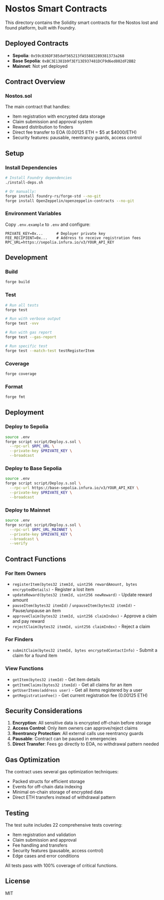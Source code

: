 # Nostos Smart Contracts

This directory contains the Solidity smart contracts for the Nostos lost and found platform, built with Foundry.

## Deployed Contracts

- **Sepolia**: `0x59c836DF385deF565213fA55883289381373a268`
- **Base Sepolia**: `0xBC3E1381b9f3Ef13E937481DCF9d6ed802dF2BB2`
- **Mainnet**: Not yet deployed

## Contract Overview

### Nostos.sol
The main contract that handles:
- Item registration with encrypted data storage
- Claim submission and approval system  
- Reward distribution to finders
- Direct fee transfer to EOA (0.00125 ETH = $5 at $4000/ETH)
- Security features: pausable, reentrancy guards, access control

## Setup

### Install Dependencies
```bash
# Install Foundry dependencies
./install-deps.sh

# Or manually:
forge install foundry-rs/forge-std --no-git
forge install OpenZeppelin/openzeppelin-contracts --no-git
```

### Environment Variables
Copy `.env.example` to `.env` and configure:
```env
PRIVATE_KEY=0x...      # Deployer private key
FEE_RECIPIENT=0x...    # Address to receive registration fees
RPC_URL=https://sepolia.infura.io/v3/YOUR_API_KEY
```

## Development

### Build
```bash
forge build
```

### Test
```bash
# Run all tests
forge test

# Run with verbose output
forge test -vvv

# Run with gas report
forge test --gas-report

# Run specific test
forge test --match-test testRegisterItem
```

### Coverage
```bash
forge coverage
```

### Format
```bash
forge fmt
```

## Deployment

### Deploy to Sepolia
```bash
source .env
forge script script/Deploy.s.sol \
  --rpc-url $RPC_URL \
  --private-key $PRIVATE_KEY \
  --broadcast
```

### Deploy to Base Sepolia
```bash
source .env
forge script script/Deploy.s.sol \
  --rpc-url https://base-sepolia.infura.io/v3/YOUR_API_KEY \
  --private-key $PRIVATE_KEY \
  --broadcast
```

### Deploy to Mainnet
```bash
source .env
forge script script/Deploy.s.sol \
  --rpc-url $RPC_URL_MAINNET \
  --private-key $PRIVATE_KEY \
  --broadcast \
  --verify
```

## Contract Functions

### For Item Owners
- `registerItem(bytes32 itemId, uint256 rewardAmount, bytes encryptedDetails)` - Register a lost item
- `updateReward(bytes32 itemId, uint256 newReward)` - Update reward amount
- `pauseItem(bytes32 itemId)` / `unpauseItem(bytes32 itemId)` - Pause/unpause an item
- `approveClaim(bytes32 itemId, uint256 claimIndex)` - Approve a claim and pay reward
- `rejectClaim(bytes32 itemId, uint256 claimIndex)` - Reject a claim

### For Finders
- `submitClaim(bytes32 itemId, bytes encryptedContactInfo)` - Submit a claim for a found item

### View Functions
- `getItem(bytes32 itemId)` - Get item details
- `getItemClaims(bytes32 itemId)` - Get all claims for an item
- `getUserItems(address user)` - Get all items registered by a user
- `getRegistrationFee()` - Get current registration fee (0.00125 ETH)

## Security Considerations

1. **Encryption**: All sensitive data is encrypted off-chain before storage
2. **Access Control**: Only item owners can approve/reject claims
3. **Reentrancy Protection**: All external calls use reentrancy guards
4. **Pausable**: Contract can be paused in emergencies
5. **Direct Transfer**: Fees go directly to EOA, no withdrawal pattern needed

## Gas Optimization

The contract uses several gas optimization techniques:
- Packed structs for efficient storage
- Events for off-chain data indexing
- Minimal on-chain storage of encrypted data
- Direct ETH transfers instead of withdrawal pattern

## Testing

The test suite includes 22 comprehensive tests covering:
- Item registration and validation
- Claim submission and approval
- Fee handling and transfers
- Security features (pausable, access control)
- Edge cases and error conditions

All tests pass with 100% coverage of critical functions.

## License

MIT